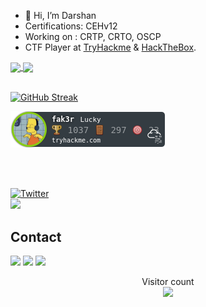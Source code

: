 - 👋 Hi, I’m Darshan
- Certifications: CEHv12
-  Working on : CRTP, CRTO, OSCP
-  CTF Player at [TryHackme](https://tryhackme.com/p/fak3r) & [HackTheBox](https://app.hackthebox.com/profile/771231).


<div>
  <a href="https://github.com/darshannn10">
   
  <img align="center" height="170" src="https://github-readme-stats-sigma-five.vercel.app/api/top-langs/?username=darshannn10&layout=compact&langs_count=16&theme=dracula"/>
    
  <img align="center" src="https://github-readme-stats-sigma-five.vercel.app/api?username=darshannn10&show_icons=true&theme=dracula&include_all_commits=true&count_private=true&hide=issues"/>

</div>
<br>
  
![GitHub Streak](https://streak-stats.demolab.com?user=darshannn10&theme=dracula)


![tryhackme stats](https://raw.githubusercontent.com/darshannn10/darshannn10/master/assets/thm_propic.png)

<br>

</br>

<a href="https://twitter.com/m4lici0u5"><img src="https://img.shields.io/twitter/follow/m4lici0u5?label=Twitter&style=social" alt="Twitter"></a>
<br>
<img src=https://media.giphy.com/media/3oEjHWpiVIOGXT5l9m/giphy.gif width="300">
</br>

## Contact
<div> 
  <a href="https://www.linkedin.com/in/darshan-patel-9b4908190/" target="_blank"><img src="https://img.shields.io/badge/-LinkedIn-%230077B5?style=for-the-badge&logo=linkedin&logoColor=white" target="_blank"></a> 
  <a href="https://instagram.com/darshan10_" target="_blank"><img src="https://img.shields.io/badge/-Instagram-%23E4405F?style=for-the-badge&logo=instagram&logoColor=white" target="_blank"></a>
  <a href = "mailto: darshanp054@gmail.com"><img src="https://img.shields.io/badge/-Gmail-%23333?style=for-the-badge&logo=gmail&logoColor=white" target="_blank"></a>




<p align="center"> 
  Visitor count<br>
  <img src="https://profile-counter.glitch.me/darshannn10/count.svg" />
</p>

